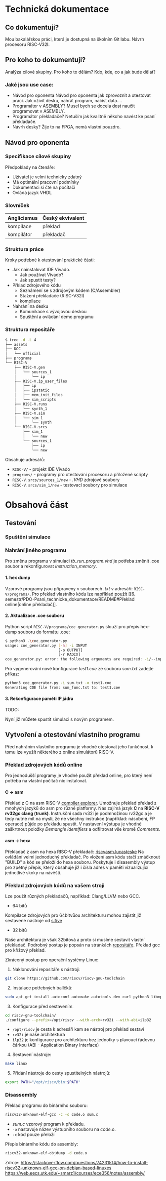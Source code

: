 # Technická dokumentace
## Co dokumentuji?
Mou bakalářskou práci, která je dostupná na školním Git labu. Návrh procesoru RISC-V32I.

## Pro koho to dokumentuji?
Analýza cílové skupiny.
Pro koho to dělám?
Kdo, kde, co a jak bude dělat?

### Jaké jsou use case:
- Návod pro oponenta
Návod pro oponenta jak zprovoznit a otestovat práci. 
Jak oživit desku, nahrát program, načíst data....
- Programátor v ASEMBLY?
Musel bych se docela dost naučit programovat v ASEMBLY.
- Programátor překladače? 
Netuším jak kvalitně někoho navést ke psaní překladače.
- Návrh desky?
Žije to na FPGA, nemá vlastní pouzdro. 

## Návod pro oponenta
### Specifikace cílové skupiny
Předpoklady na čtenáře:
- Uživatel je velmi technicky zdatný
- Má optimální pracovní podmínky
- Dokumentaci si čte na počítači
- Ovládá jazyk VHDL

### Slovníček
| Anglicismus | Český ekvivalent |
| --- | --- |
| kompilace | překlad |
| kompilátor | překladač |

### Struktura práce
Kroky potřebné k otestování praktické části:
- Jak nainstalovat IDE Vivado.
	- Jak používat Vivado?
	- Jak spustit testy?
- Přklad zdrojového kódu
	- Seznámení se s zdrojovým kódem (C/Assembler)
	- Stažení překladače (RISC-V32I)
	- kompilace
- Nahrání na desku
	- Komunikace s vývojovou deskou
	- Spuštění a ovládání demo programu

### Struktura repositáře
```Bash
$ tree -d -L 4
├── assets
├── DOC
│   └── official
├── programs
└── RISC-V
    ├── RISC-V.gen
    │   └── sources_1
    │       └── ip
    ├── RISC-V.ip_user_files
    │   ├── ip
    │   ├── ipstatic
    │   ├── mem_init_files
    │   └── sim_scripts
    ├── RISC-V.runs
    │   └── synth_1
    ├── RISC-V.sim
    │   └── sim_1
    │       └── synth
    └── RISC-V.srcs
        ├── sim_1
        │   └── new
        └── sources_1
            ├── ip
            └── new
```
Obsahuje adresářů:
- `RISC-V/`  - projekt IDE Vivado
- `programs/` - programy pro otestování procesoru a přiložené scripty
- `RISC-V.srcs/sources_1/new` - *.VHD* zdrojové soubory 
- `RISC-V.srcs/sim_1/new` - testovací soubory pro simulace

# Obsahová část
## Testování
### Spuštění simulace

### Nahrání jiného programu
Pro změnu programu v simulaci *tb_run_program.vhd* je potřeba změnit .coe soubor a rekonfigurovat *instruction_memory*.

#### 1. hex dump
Vzorové programy jsou připraveny v souborech *.txt* v adresáři: `RISC-V/programs/`. Pro překlad vlastního kódu lze například použít [[6. semestr/PDO-Psani_technicke_dokumentace/README#Překlad online|online překladač]].

#### 2. Aktualizace .coe souboru
Python script `RISC-V/programs/coe_generator.py` slouží pro přepis hex-dump souboru do formátu .coe:
```Bash
$ python3 .\coe_generator.py   
usage: coe_generator.py [-h] -i INPUT
                        [-o OUTPUT]
                        [-r RADIX]
coe_generator.py: error: the following arguments are required: -i/--input
```
Pro vygenerování nové konfigurace *test1.coe* ze souboru *sum.txt* zadejte příkaz:
```Bash
python3 coe_generator.py -i sum.txt -o test1.coe
Generating COE file from: sum_func.txt to: test1.coe
```

#### 3. Rekonfigurace paměti IP jádra
TODO:

Nyní již můžete spustit simulaci s novým programem. 

## Vytvoření a otestování vlastního programu
Před nahráním vlastního programu je vhodné otestovat jeho funkčnost, k tomu lze využít některého z online simulátorů RISC-V.

### Překlad zdrojových kódů online
Pro jednodušší programy je vhodné použít překlad online, pro který není potřeba na vlastní počítač nic instalovat. 

#### C -> asm
Překlad z C na asm RISC-V [compiler explorer](https://godbolt.org). Umožnuje překlad překlad z mnohých jazyků do asm pro různé platformy. Nás zajímá jazyk **C** na **RISC-V rv32gc clang (trunk)**. Instrukční sada rv32i je podmnožinou rv32gc a je tedy nutné mít na mysli, že ne všechny instrukce (například: násobení, FP operace) půjde po překladu spustit. 
V nastavení výstupu je vhodné zaškrtnout položky *Demangle identifiers* a odfiltrovat vše kromě *Comments*. 

#### asm -> hexa
Překladač z asm na hexa RISC-V překladač: [riscvasm.lucasteske](https://riscvasm.lucasteske.dev/#)
Na ovládání velmi jednoduchý překladač. Po vložení asm kódu stačí zmáčknout "BUILD" a kód se přeloží do hexa souboru. Poskytuje i disasembly výstup pro zpětný přepis, který obsahuje již i čísla adres v paměti vizualizující jednotlivé skoky na návěští.

### Překlad zdrojových kódů na vašem stroji
Lze použít různých překladačů, například: Clang/LLVM nebo GCC.
- 64 bitů

Kompilace zdrojových pro 64bitvůou architekturu mohou zajistit již sestavené nástroje od [sifive](https://github.com/sifive/freedom-tools/releases)

- 32 bitů

Naše architektura je však 32bitová a proto si musíme sestavit vlastní překladač. Podrobný postup je popsán na stránkách [repositáře](https://github.com/riscv-collab/riscv-gnu-toolchain). Překlad gcc pro křížový překlad.

Zkrácený postup pro operační systémy Linux:

1. Naklonování repositáře s nástroji:
```bash
git clone https://github.com/riscv/riscv-gnu-toolchain
```
2. Instalace potřebných balíčků:
```bash
sudo apt-get install autoconf automake autotools-dev curl python3 libmpc-dev libmpfr-dev libgmp-dev gawk build-essential bison flex texinfo gperf libtool patchutils bc zlib1g-dev libexpat-dev ninja-build
```
3. Konfigurace před sestavením:
```bash
cd riscv-gnu-toolchain/
./configure --prefix=/opt/riscv --with-arch=rv32i --with-abi=ilp32
```
- `/opt/riscv` je cesta k adresáři kam se nástroj pro překlad sestaví
- `rv32i` je naše architektura
- `ilp32` je konfigurace pro architekturu bez jednotky s plavoucí řádovou čárkou
(ABI - Application Binary Interface)

4. Sestavení nástroje:
```bash
make linux
```
5. Přidání nástroje do cesty spustitelných nástrojů:
```bash
export PATH="/opt/riscv/bin:$PATH"
```

### Disassembly
Překlad programu do binárního souboru:
```bash
riscv32-unknown-elf-gcc -c -o code.o sum.c
```
- *sum.c* vzorový program k překladu.
- `-o` nastavuje název výstupního souboru na *code.o*.
- `-c` kód pouze přeloží

Přepis binárního kódu do assembly:
```bash
riscv32-unknown-elf-objdump -d code.o
```



Zdroje:
https://stackoverflow.com/questions/74231514/how-to-install-riscv32-unknown-elf-gcc-on-debian-based-linuxes
https://web.eecs.utk.edu/~smarz1/courses/ece356/notes/assembly/

